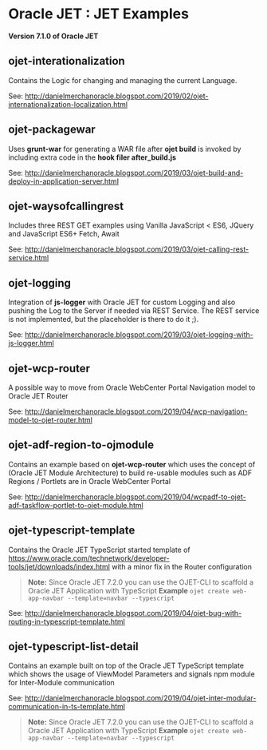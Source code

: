 # Oracle JET : JET Examples

**Version 7.1.0 of Oracle JET**

## ojet-interationalization

Contains the Logic for changing and managing the current Language.

See: http://danielmerchanoracle.blogspot.com/2019/02/ojet-internationalization-localization.html

## ojet-packagewar
Uses **grunt-war** for generating a WAR file after **ojet build** is invoked by including extra code in the **hook filer after_build.js**

See: http://danielmerchanoracle.blogspot.com/2019/03/ojet-build-and-deploy-in-application-server.html

## ojet-waysofcallingrest
Includes three REST GET examples using Vanilla JavaScript < ES6, JQuery and JavaScript ES6+ Fetch, Await

See: http://danielmerchanoracle.blogspot.com/2019/03/ojet-calling-rest-service.html

## ojet-logging
Integration of **js-logger** with Oracle JET for custom Logging and also pushing the Log to the Server if needed via REST Service. The REST service is not implemented, but the placeholder is there to do it ;).

See: http://danielmerchanoracle.blogspot.com/2019/03/ojet-logging-with-js-logger.html

## ojet-wcp-router
A possible way to move from Oracle WebCenter Portal Navigation model to Oracle JET Router

See: http://danielmerchanoracle.blogspot.com/2019/04/wcp-navigation-model-to-ojet-router.html

## ojet-adf-region-to-ojmodule
Contains an example based on **ojet-wcp-router** which uses the concept of <oj-module> (Oracle JET Module Architecture) to build re-usable modules such as ADF Regions / Portlets are in Oracle WebCenter Portal
  
See: http://danielmerchanoracle.blogspot.com/2019/04/wcpadf-to-ojet-adf-taskflow-portlet-to-ojet-module.html

## ojet-typescript-template
Contains the Oracle JET TypeScript started template of https://www.oracle.com/technetwork/developer-tools/jet/downloads/index.html
with a minor fix in the Router configuration

> **Note:** Since Oracle JET 7.2.0 you can use the OJET-CLI to scaffold a Oracle JET Application with TypeScript
> **Example** ```ojet create web-app-navbar --template=navbar --typescript```

See: http://danielmerchanoracle.blogspot.com/2019/04/ojet-bug-with-routing-in-typescript-template.html

## ojet-typescript-list-detail
Contains an example built on top of the Oracle JET TypeScript template which shows the usage of ViewModel Parameters and signals npm module for Inter-Module communication

See: http://danielmerchanoracle.blogspot.com/2019/04/ojet-inter-modular-communication-in-ts-template.html

> **Note:** Since Oracle JET 7.2.0 you can use the OJET-CLI to scaffold a Oracle JET Application with TypeScript
> **Example** ```ojet create web-app-navbar --template=navbar --typescript```
